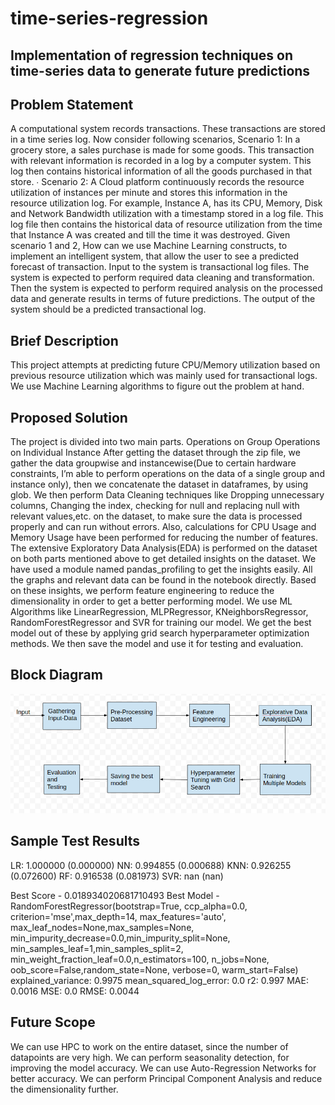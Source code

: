 # time-series-regression
 

## Implementation of regression techniques on time-series data to  generate future predictions

## Problem Statement
A computational system records transactions. These transactions are stored  in a time series log. Now consider following scenarios,
Scenario 1: In a grocery store, a sales purchase is made for some  goods. This transaction with relevant information is recorded in a log  by a computer system. This log then contains historical information of  all the goods purchased in that store. 
∙ Scenario 2: A Cloud platform continuously records the resource  utilization of instances per minute and stores this information in the  resource utilization log. For example, Instance A, has its CPU, Memory,  Disk and Network Bandwidth utilization with a timestamp stored in a  log file. This log file then contains the historical data of resource  utilization from the time that Instance A was created and till the  time it was destroyed.
Given scenario 1 and 2, How can we use Machine Learning constructs, to  implement an intelligent system, that allow the user to see a predicted  forecast of transaction. Input to the system is transactional log files. The  system is expected to perform required data cleaning and transformation.  Then the system is expected to perform required analysis on the processed  data and generate results in terms of future predictions. The output of the  system should be a predicted transactional log.
## Brief Description
This project attempts at predicting future CPU/Memory utilization based on previous resource utilization which was mainly used for transactional logs.
We use Machine Learning algorithms to figure out the problem at hand.
## Proposed Solution
The project is divided into two main parts.
Operations on Group
Operations on Individual Instance
After getting the dataset through the zip file, we gather the data groupwise and instancewise(Due to certain hardware constraints, I’m able to perform operations on the data of a single group and instance only), then we concatenate the dataset in dataframes, by using glob.
We then perform Data Cleaning techniques like Dropping unnecessary columns, Changing the index, checking for null and replacing null with relevant values,etc. on the dataset, to make sure the data is processed properly and can run without errors. Also, calculations for CPU Usage and Memory Usage have been performed for reducing the number of features.
The extensive Exploratory Data Analysis(EDA) is performed on the dataset on both parts mentioned above to get detailed insights on the dataset. We have used a module named pandas_profiling to get the insights easily. All the graphs and relevant data can be found in the notebook directly.
Based on these insights, we perform feature engineering to reduce the dimensionality in order to get a better performing model.
We use ML Algorithms like LinearRegression, MLPRegressor, KNeighborsRegressor, RandomForestRegressor and SVR for training our model.
We get the best model out of these by applying grid search hyperparameter optimization methods.
We then save the model and use it for testing and evaluation.
## Block Diagram
![Alt text](https://github.com/chiranthancv95/time-series-regression/blob/main/block_diagram_for_time-series-regression.png?raw=true)
## Sample Test Results
LR: 1.000000 (0.000000)
NN: 0.994855 (0.000688) 
KNN: 0.926255 (0.072600)
RF: 0.916538 (0.081973)
SVR: nan (nan)

Best Score - 0.018934020681710493
Best Model - RandomForestRegressor(bootstrap=True, ccp_alpha=0.0, criterion='mse',max_depth=14, max_features='auto', max_leaf_nodes=None,max_samples=None, min_impurity_decrease=0.0,min_impurity_split=None, min_samples_leaf=1,min_samples_split=2, min_weight_fraction_leaf=0.0,n_estimators=100, n_jobs=None, oob_score=False,random_state=None, verbose=0, warm_start=False)
explained_variance:  0.9975
mean_squared_log_error:  0.0
r2:  0.997
MAE:  0.0016
MSE:  0.0
RMSE:  0.0044

## Future Scope
We can use HPC to work on the entire dataset, since the number of datapoints are very high.
We can perform seasonality detection, for improving the model accuracy.
We can use Auto-Regression Networks for better accuracy.
We can perform Principal Component Analysis and reduce the dimensionality further. 
